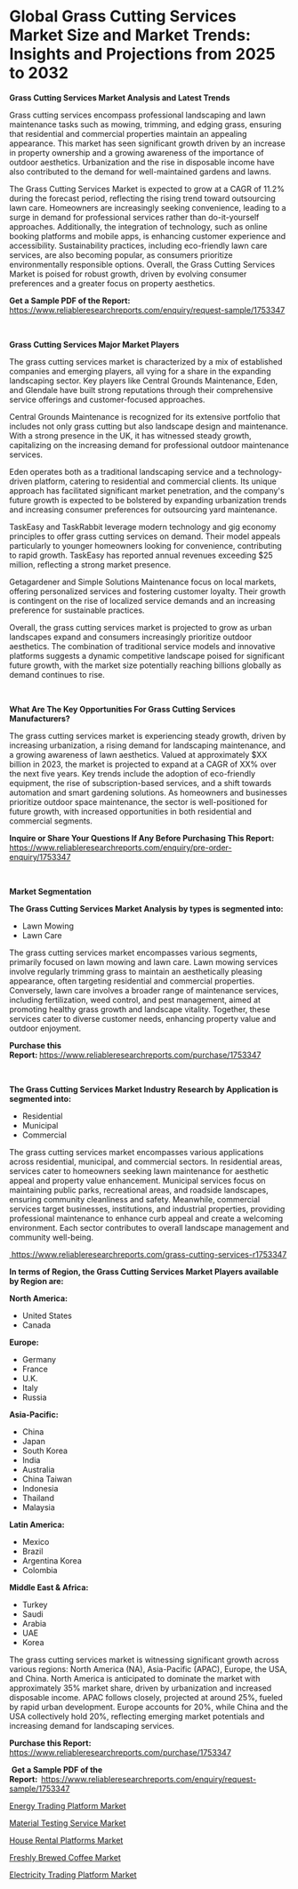 <p><h1>Global Grass Cutting Services Market Size and Market Trends: Insights and Projections from 2025 to 2032</h1></p><p><strong>Grass Cutting Services Market Analysis and Latest Trends</strong></p>
<p><p>Grass cutting services encompass professional landscaping and lawn maintenance tasks such as mowing, trimming, and edging grass, ensuring that residential and commercial properties maintain an appealing appearance. This market has seen significant growth driven by an increase in property ownership and a growing awareness of the importance of outdoor aesthetics. Urbanization and the rise in disposable income have also contributed to the demand for well-maintained gardens and lawns.</p><p>The Grass Cutting Services Market is expected to grow at a CAGR of 11.2% during the forecast period, reflecting the rising trend toward outsourcing lawn care. Homeowners are increasingly seeking convenience, leading to a surge in demand for professional services rather than do-it-yourself approaches. Additionally, the integration of technology, such as online booking platforms and mobile apps, is enhancing customer experience and accessibility. Sustainability practices, including eco-friendly lawn care services, are also becoming popular, as consumers prioritize environmentally responsible options. Overall, the Grass Cutting Services Market is poised for robust growth, driven by evolving consumer preferences and a greater focus on property aesthetics.</p></p>
<p><strong>Get a Sample PDF of the Report:&nbsp;</strong> <a href="https://www.reliableresearchreports.com/enquiry/request-sample/1753347?utm_campaign=117&utm_medium=2&utm_source=Github&utm_content=ia&utm_term=09032025&utm_id=grass-cutting-services">https://www.reliableresearchreports.com/enquiry/request-sample/1753347</a></p>
<p>&nbsp;</p>
<p><strong>Grass Cutting Services Major Market Players</strong></p>
<p><p>The grass cutting services market is characterized by a mix of established companies and emerging players, all vying for a share in the expanding landscaping sector. Key players like Central Grounds Maintenance, Eden, and Glendale have built strong reputations through their comprehensive service offerings and customer-focused approaches.</p><p>Central Grounds Maintenance is recognized for its extensive portfolio that includes not only grass cutting but also landscape design and maintenance. With a strong presence in the UK, it has witnessed steady growth, capitalizing on the increasing demand for professional outdoor maintenance services.</p><p>Eden operates both as a traditional landscaping service and a technology-driven platform, catering to residential and commercial clients. Its unique approach has facilitated significant market penetration, and the company's future growth is expected to be bolstered by expanding urbanization trends and increasing consumer preferences for outsourcing yard maintenance.</p><p>TaskEasy and TaskRabbit leverage modern technology and gig economy principles to offer grass cutting services on demand. Their model appeals particularly to younger homeowners looking for convenience, contributing to rapid growth. TaskEasy has reported annual revenues exceeding $25 million, reflecting a strong market presence.</p><p>Getagardener and Simple Solutions Maintenance focus on local markets, offering personalized services and fostering customer loyalty. Their growth is contingent on the rise of localized service demands and an increasing preference for sustainable practices.</p><p>Overall, the grass cutting services market is projected to grow as urban landscapes expand and consumers increasingly prioritize outdoor aesthetics. The combination of traditional service models and innovative platforms suggests a dynamic competitive landscape poised for significant future growth, with the market size potentially reaching billions globally as demand continues to rise.</p></p>
<p>&nbsp;</p>
<p><strong>What Are The Key Opportunities For Grass Cutting Services Manufacturers?</strong></p>
<p><p>The grass cutting services market is experiencing steady growth, driven by increasing urbanization, a rising demand for landscaping maintenance, and a growing awareness of lawn aesthetics. Valued at approximately $XX billion in 2023, the market is projected to expand at a CAGR of XX% over the next five years. Key trends include the adoption of eco-friendly equipment, the rise of subscription-based services, and a shift towards automation and smart gardening solutions. As homeowners and businesses prioritize outdoor space maintenance, the sector is well-positioned for future growth, with increased opportunities in both residential and commercial segments.</p></p>
<p><strong>Inquire or Share Your Questions If Any Before Purchasing This Report:</strong> <a href="https://www.reliableresearchreports.com/enquiry/pre-order-enquiry/1753347?utm_campaign=117&utm_medium=2&utm_source=Github&utm_content=ia&utm_term=09032025&utm_id=grass-cutting-services">https://www.reliableresearchreports.com/enquiry/pre-order-enquiry/1753347</a></p>
<p>&nbsp;</p>
<p><strong>Market Segmentation</strong></p>
<p><strong>The Grass Cutting Services Market Analysis by types is segmented into:</strong></p>
<p><ul><li>Lawn Mowing</li><li>Lawn Care</li></ul></p>
<p><p>The grass cutting services market encompasses various segments, primarily focused on lawn mowing and lawn care. Lawn mowing services involve regularly trimming grass to maintain an aesthetically pleasing appearance, often targeting residential and commercial properties. Conversely, lawn care involves a broader range of maintenance services, including fertilization, weed control, and pest management, aimed at promoting healthy grass growth and landscape vitality. Together, these services cater to diverse customer needs, enhancing property value and outdoor enjoyment.</p></p>
<p><strong>Purchase this Report:&nbsp;</strong><a href="https://www.reliableresearchreports.com/purchase/1753347?utm_campaign=117&utm_medium=2&utm_source=Github&utm_content=ia&utm_term=09032025&utm_id=grass-cutting-services">https://www.reliableresearchreports.com/purchase/1753347</a></p>
<p>&nbsp;</p>
<p><strong>The Grass Cutting Services Market Industry Research by Application is segmented into:</strong></p>
<p><ul><li>Residential</li><li>Municipal</li><li>Commercial</li></ul></p>
<p><p>The grass cutting services market encompasses various applications across residential, municipal, and commercial sectors. In residential areas, services cater to homeowners seeking lawn maintenance for aesthetic appeal and property value enhancement. Municipal services focus on maintaining public parks, recreational areas, and roadside landscapes, ensuring community cleanliness and safety. Meanwhile, commercial services target businesses, institutions, and industrial properties, providing professional maintenance to enhance curb appeal and create a welcoming environment. Each sector contributes to overall landscape management and community well-being.</p></p>
<p><a href="https://www.reliableresearchreports.com/grass-cutting-services-r1753347?utm_campaign=117&utm_medium=2&utm_source=Github&utm_content=ia&utm_term=09032025&utm_id=grass-cutting-services">&nbsp;https://www.reliableresearchreports.com/grass-cutting-services-r1753347</a></p>
<p><strong>In terms of Region, the Grass Cutting Services Market Players available by Region are:</strong></p>
<p>
    <p> <strong> North America: </strong>
        <ul>
            <li>United States</li>
            <li>Canada</li>
        </ul>
        </p> 
    <p> <strong> Europe: </strong>
        <ul>
            <li>Germany</li>
            <li>France</li>
            <li>U.K.</li>
            <li>Italy</li>
            <li>Russia</li>
        </ul>
        </p> 
    <p> <strong> Asia-Pacific: </strong>
        <ul>
            <li>China</li>
            <li>Japan</li>
            <li>South Korea</li>
            <li>India</li>
            <li>Australia</li>
            <li>China Taiwan</li>
            <li>Indonesia</li>
            <li>Thailand</li>
            <li>Malaysia</li>
        </ul>
        </p> 
    <p> <strong> Latin America: </strong>
        <ul>
            <li>Mexico</li>
            <li>Brazil</li>
            <li>Argentina Korea</li>
            <li>Colombia</li>
        </ul>
        </p> 
    <p> <strong> Middle East & Africa: </strong>
        <ul>
            <li>Turkey</li>
            <li>Saudi</li>
            <li>Arabia</li>
            <li>UAE</li>
            <li>Korea</li>
        </ul>
    </p>
    </p>
<p><p>The grass cutting services market is witnessing significant growth across various regions: North America (NA), Asia-Pacific (APAC), Europe, the USA, and China. North America is anticipated to dominate the market with approximately 35% market share, driven by urbanization and increased disposable income. APAC follows closely, projected at around 25%, fueled by rapid urban development. Europe accounts for 20%, while China and the USA collectively hold 20%, reflecting emerging market potentials and increasing demand for landscaping services.</p></p>
<p><strong>Purchase this Report: </strong><a href="https://www.reliableresearchreports.com/purchase/1753347?utm_campaign=117&utm_medium=2&utm_source=Github&utm_content=ia&utm_term=09032025&utm_id=grass-cutting-services">https://www.reliableresearchreports.com/purchase/1753347</a></p>
<p>&nbsp;<strong>Get a Sample PDF of the Report:&nbsp;&nbsp;</strong><a href="https://www.reliableresearchreports.com/enquiry/request-sample/1753347?utm_campaign=117&utm_medium=2&utm_source=Github&utm_content=ia&utm_term=09032025&utm_id=grass-cutting-services">https://www.reliableresearchreports.com/enquiry/request-sample/1753347</a></p>
<p><strong></strong></p>
<p><p><a href="https://github.com/nontoengolo/Market-Research-Report-List-1/blob/main/energy-trading-platform-market.md?utm_campaign=117&utm_medium=2&utm_source=Github&utm_content=ia&utm_term=09032025&utm_id=grass-cutting-services">Energy Trading Platform Market</a></p><p><a href="https://github.com/signallaikun/Market-Research-Report-List-1/blob/main/material-testing-service-market.md?utm_campaign=117&utm_medium=2&utm_source=Github&utm_content=ia&utm_term=09032025&utm_id=grass-cutting-services">Material Testing Service Market</a></p><p><a href="https://github.com/avikalitesjj/Market-Research-Report-List-1/blob/main/house-rental-platforms-market.md?utm_campaign=117&utm_medium=2&utm_source=Github&utm_content=ia&utm_term=09032025&utm_id=grass-cutting-services">House Rental Platforms Market</a></p><p><a href="https://github.com/pomasifilo/Market-Research-Report-List-1/blob/main/freshly-brewed-coffee-market.md?utm_campaign=117&utm_medium=2&utm_source=Github&utm_content=ia&utm_term=09032025&utm_id=grass-cutting-services">Freshly Brewed Coffee Market</a></p><p><a href="https://github.com/shefikagbons/Market-Research-Report-List-1/blob/main/electricity-trading-platform-market.md?utm_campaign=117&utm_medium=2&utm_source=Github&utm_content=ia&utm_term=09032025&utm_id=grass-cutting-services">Electricity Trading Platform Market</a></p></p>